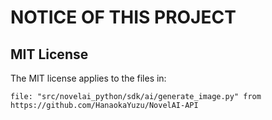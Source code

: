 # NOTICE OF THIS PROJECT

## MIT License

The MIT license applies to the files in:

    file: "src/novelai_python/sdk/ai/generate_image.py" from https://github.com/HanaokaYuzu/NovelAI-API